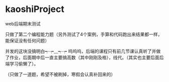 # kaoshiProject
web后端期末测试

只做了第二个编程能力题（另外测试了4个案例，手算和代码跑出来结果都一样，能保证没有任何问题）


并发的这块没搞明白┭┮﹏┭┮
呜呜呜，后端的课程只有前几节课认真听了并做了作业，后面期中后一直主要搞高数（其中刚刚及格），线代。（其实也主要后面后端学习偷懒了）。

（只做了一道题，希望不被刷掉，寒假会认真补回来的）
